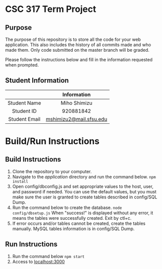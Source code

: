 # CSC 317 Term Project

## Purpose

The purpose of this repository is to store all the code for your web application. This also includes the history of all commits made and who made them. Only code submitted on the master branch will be graded.

Please follow the instructions below and fill in the information requested when prompted.

## Student Information

|               | Information             |
|:-------------:|:-----------------------:|
| Student Name  | Miho Shimizu            |
| Student ID    | 920881842               |
| Student Email | mshimizu2@mail.sfsu.edu |



# Build/Run Instructions

## Build Instructions
1. Clone the repository to your computer.
2. Navigate to the *application* directory and run the command below.
   `npm install`
3. Open config/dbconfig.js and set appropriate values to the host, user, and password if needed.
   You can use the default values, but you must make sure the user is granted to create tables described in config/SQL Dump. 
4. Run the command below to create the database.
   `node config/dbsetup.js`
   When "success!" is displayed without any error, it means the tables were successfully created. Exit by ctl+c.
5. If error occurs and/or tables cannot be created, create the tables manually.
   MySQL tables information is in config/SQL Dump.


## Run Instructions
1. Run the command below
   `npm start`
2. Access to [localhost:3000](localhost:3000)